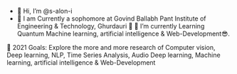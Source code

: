 - 👋 Hi, I’m @s-alon-i
- 🔭 I am Currently a sophomore  at Govind Ballabh Pant Institute of Engineering & Technology, Ghurdauri  🦢
🌱 I’m currently Learning Quantum Machine learning, artificial intelligence & Web-Development😎.

🥅 2021 Goals: Explore the more and more research of Computer vision, Deep learning, NLP, Time Series Analysis, 
Audio Deep learning, Machine learning, artificial intelligence & Web-Development 



<!---
s-alon-i/s-alon-i is a ✨ special ✨ repository because its `README.md` (this file) appears on your GitHub profile.
You can click the Preview link to take a look at your changes.
--->
